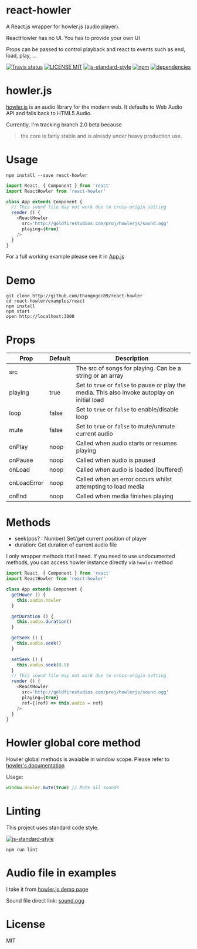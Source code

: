 # react-howler
A React.js wrapper for howler.js (audio player).

ReactHowler has no UI. You has to provide your own UI

Props can be passed to control playback and react to events such as end, load, play, ...

[![Travis status](https://travis-ci.org/thangngoc89/react-howler.svg)](https://travis-ci.org/thangngoc89/react-howler)
[![LICENSE MIT](https://img.shields.io/badge/license-MIT-brightgreen.svg)](https://github.com/thangngoc89/react-howler)
[![js-standard-style](https://img.shields.io/badge/code%20style-standard-brightgreen.svg)](http://standardjs.com/)
[![npm](https://img.shields.io/npm/v/react-howler.svg)](https://npmjs.org/package/react-howler)
[![dependencies](https://david-dm.org/thangngoc89/react-howler.svg)](https://david-dm.org/thangngoc89/react-howler)

# howler.js

[howler.js](https://github.com/goldfire/howler.js/tree/2.0) is an audio library for the modern web. It defaults to Web Audio API and falls back to HTML5 Audio.

Currently, I'm tracking branch 2.0 beta because

>  the core is fairly stable and is already under heavy production use.


# Usage

`npm install --save react-howler`

```javascript
import React, { Component } from 'react'
import ReactHowler from 'react-howler'

class App extends Component {
  // This sound file may not work due to cross-origin setting
  render () {
    <ReactHowler
      src='http://goldfirestudios.com/proj/howlerjs/sound.ogg'
      playing={true}
    />
  }
}
```

For a full working example please see it in  [App.js](https://github.com/thangngoc89/react-howler/tree/master/examples/react/App.js)

# Demo

```shell
git clone http://github.com/thangngoc89/react-howler
cd react-howler/examples/react
npm install
npm start
open http://localhost:3000
```

# Props

Prop      | Default | Description
----      | ------- | -----------
src       |         | The src of songs for playing. Can be a string or an array
playing   | true    | Set to `true` or `false` to pause or play the media. This also invoke autoplay on initial load
loop      | false   | Set to `true` or `false` to enable/disable loop
mute      | false   | Set to `true` or `false` to mute/unmute current audio
onPlay    | noop    | Called when audio starts or resumes playing
onPause   | noop    | Called when audio is paused
onLoad    | noop    | Called when audio is loaded (buffered)
onLoadError | noop  | Called when an error occurs whilst attempting to load media
onEnd     |  noop   | Called when media finishes playing

# Methods

- seek(pos? : Number) Set/get current position of player
- duration: Get duration of current audio file

I only wrapper methods that I need. If you need to use undocumented methods,
you can access howler instance directly via `howler` method

```javascript
import React, { Component } from 'react'
import ReactHowler from 'react-howler'

class App extends Component {
  getHower () {
    this.audio.howler
  }

  getDuration () {
    this.audio.duration()
  }

  getSeek () {
    this.audio.seek()
  }

  setSeek () {
    this.audio.seek(0.5)
  }
  // This sound file may not work due to cross-origin setting
  render () {
    <ReactHowler
      src='http://goldfirestudios.com/proj/howlerjs/sound.ogg'
      playing={true}
      ref={(ref) => this.audio = ref}
    />
  }
}
```

# Howler global core method

Howler global methods is avaiable in window scope.
Please refer to [howler's documentation](https://github.com/goldfire/howler.js/tree/2.0#global-core-methods)

Usage:

```js
window.Howler.mute(true) // Mute all sounds
```

# Linting

This project uses standard code style.

[![js-standard-style](https://cdn.rawgit.com/feross/standard/master/badge.svg)](https://github.com/feross/standard)

```
npm run lint
```

# Audio file in examples

I take it from [howler.js demo page](http://goldfirestudios.com/blog/104/howler.js-Modern-Web-Audio-Javascript-Library)

Sound file direct link: [sound.ogg](http://goldfirestudios.com/proj/howlerjs/sound.ogg)

# License

MIT
